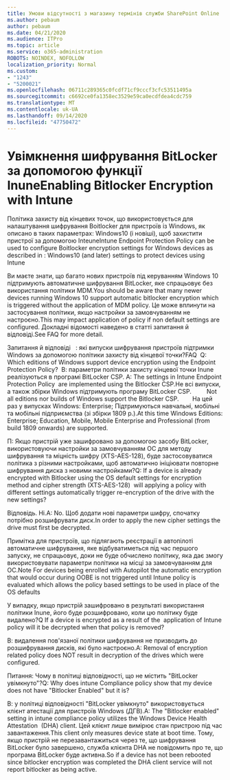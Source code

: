 ```yaml
---
title: Умови відсутності з магазину термінів служби SharePoint Online
ms.author: pebaum
author: pebaum
ms.date: 04/21/2020
ms.audience: ITPro
ms.topic: article
ms.service: o365-administration
ROBOTS: NOINDEX, NOFOLLOW
localization_priority: Normal
ms.custom:
- "1243"
- "5200021"
ms.openlocfilehash: 06711c289365c0fcdf71cf9cccf3cfc53511495a
ms.sourcegitcommit: c6692ce0fa1358ec3529e59ca0ecdfdea4cdc759
ms.translationtype: MT
ms.contentlocale: uk-UA
ms.lasthandoff: 09/14/2020
ms.locfileid: "47750472"
---
```

# <a name="enabling-bitlocker-encryption-with-intune"></a><span data-ttu-id="79525-102">Увімкнення шифрування BitLocker за допомогою функції Inune</span><span class="sxs-lookup"><span data-stu-id="79525-102">Enabling Bitlocker Encryption with Intune</span></span>

<span data-ttu-id="79525-103">Політика захисту від кінцевих точок, що використовується для налаштування шифрування Boitlocker для пристроїв із Windows, як описано в таких параметрах: Windows10 (і новіші), щоб захистити пристрої за допомогою Inteune</span><span class="sxs-lookup"><span data-stu-id="79525-103">Intune Endpoint Protection Policy can be used to configure Boitlocker encryption settings for Windows devices as described in : Windows10 (and later) settings to protect devices using Intune</span></span>

<span data-ttu-id="79525-104">Ви маєте знати, що багато нових пристроїв під керуванням Windows 10 підтримують автоматичне шифрування BitLocker, яке спрацьовує без використання політики MDM.</span><span class="sxs-lookup"><span data-stu-id="79525-104">You should be aware that many newer devices running Windows 10 support automatic bitlocker encryption which is triggered without the application of MDM policy.</span></span> <span data-ttu-id="79525-105">Це може вплинути на застосування політики, якщо настройки за замовчуванням не настроєно.</span><span class="sxs-lookup"><span data-stu-id="79525-105">This may impact application of policy if non default settings are configured.</span></span> <span data-ttu-id="79525-106">Докладні відомості наведено в статті запитання й відповіді.</span><span class="sxs-lookup"><span data-stu-id="79525-106">See FAQ for more detail.</span></span>


<span data-ttu-id="79525-107">Запитання й відповіді   : які випуски шифрування пристроїв підтримки Windows за допомогою політики захисту від кінцевої точки?</span><span class="sxs-lookup"><span data-stu-id="79525-107">FAQ  Q: Which editions of Windows support device encryption using the Endpoint Protection Policy?</span></span>
<span data-ttu-id="79525-108"> В: параметри політики захисту кінцевої точки Inune реалізуються в програмі BitLocker CSP.</span><span class="sxs-lookup"><span data-stu-id="79525-108"> A: The settings in Intune Endpoint Protection Policy  are implemented using the Bitlocker CSP.</span></span><span data-ttu-id="79525-109">Не всі випуски, а також збірки Windows підтримують програму BitLocker CSP. 
     </span><span class="sxs-lookup"><span data-stu-id="79525-109">  Not all editions nor builds of Windows support the Bitlocker CSP. 
     </span></span> <span data-ttu-id="79525-110">На цей раз у випусках Windows: Enterprise; Підтримуються навчальні, мобільні та мобільні підприємства (зі збірки 1809 р.).</span><span class="sxs-lookup"><span data-stu-id="79525-110">At this time Windows Editions: Enterprise; Education, Mobile, Mobile Enterprise and Professional (from build 1809 onwards) are supported.</span></span>




<span data-ttu-id="79525-111">П: Якщо пристрій уже зашифровано за допомогою засобу BitLocker, використовуючи настройки за замовчуванням ОС для методу шифрування та міцність шифру (XTS-AES-128), буде застосовуватися політика з різними настройками, щоб автоматично ініціювати повторне шифрування диска з новими настройками?</span><span class="sxs-lookup"><span data-stu-id="79525-111">Q: If a device is already encrypted with Bitlocker using the OS default settings for encryption method and cipher strength (XTS-AES-128)  will applying a policy with different settings automatically trigger re-encryption of the drive with the new settings?</span></span>

<span data-ttu-id="79525-112">Відповідь. Ні.</span><span class="sxs-lookup"><span data-stu-id="79525-112">A: No.</span></span> <span data-ttu-id="79525-113">Щоб додати нові параметри шифру, спочатку потрібно розшифрувати диск.</span><span class="sxs-lookup"><span data-stu-id="79525-113">In order to apply the new cipher settings the drive must first be decrypted.</span></span>

<span data-ttu-id="79525-114">Примітка для пристроїв, що підлягають реєстрації в автопілоті автоматичне шифрування, яке відбуватиметься під час першого запуску, не спрацьовує, доки не буде обчислено політику, яка дає змогу використовувати параметри політики на місці за замовчуванням для ОС.</span><span class="sxs-lookup"><span data-stu-id="79525-114">Note For devices being enrolled with Autopilot the automatic encryption that would occur during OOBE is not triggered until Intune policy is evaluated which allows the policy based settings to be used in place of the OS defaults</span></span>




<span data-ttu-id="79525-115">У випадку, якщо пристрій зашифровано в результаті використання політики Inune, його буде розшифровано, коли цю політику буде видалено?</span><span class="sxs-lookup"><span data-stu-id="79525-115">Q If a device is encrypted as a result of the  application of Intune policy will it be decrypted when that policy is removed?</span></span>

<span data-ttu-id="79525-116">В: видалення пов'язаної політики шифрування не призводить до розшифрування дисків, які було настроєно.</span><span class="sxs-lookup"><span data-stu-id="79525-116">A: Removal of encryption related policy does NOT result in decryption of the drives which were configured.</span></span>




<span data-ttu-id="79525-117">Питання: Чому в політиці відповідності, що не містить "BitLocker увімкнуто"?</span><span class="sxs-lookup"><span data-stu-id="79525-117">Q: Why does intune Compliance policy show that my device does not have "Bitlocker Enabled" but it is?</span></span>

<span data-ttu-id="79525-118">В: у політиці відповідності "BitLocker увімкнуто" використовується клієнт атестації для пристроїв Windows (ДГВ).</span><span class="sxs-lookup"><span data-stu-id="79525-118">A: The "Bitlocker enabled" setting in intune compliance policy utilizes the Windows Device Health Attestation  (DHA) client.</span></span> <span data-ttu-id="79525-119">Цей клієнт лише вимірює стан пристрою під час завантаження.</span><span class="sxs-lookup"><span data-stu-id="79525-119">This client only measures device state at boot time.</span></span> <span data-ttu-id="79525-120">Тому, якщо пристрій не перезавантажиться через те, що шифрування BitLocker було завершено, служба клієнта DHA не повідомить про те, що програма BitLocker буде активна.</span><span class="sxs-lookup"><span data-stu-id="79525-120">So if a device has not been rebooted since bitlocker encryption was completed the DHA client service will not report bitlocker as being active.</span></span>